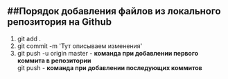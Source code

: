 ##**Порядок добавления файлов из локального репозитория на Github**
---
1. git add .
2. git commit -m 'Тут описываем изменения'
3. git push -u origin master - **команда при добавлении первого коммита в репозитории** <br>
   git push  - **команда при добавлении последующих коммитов**